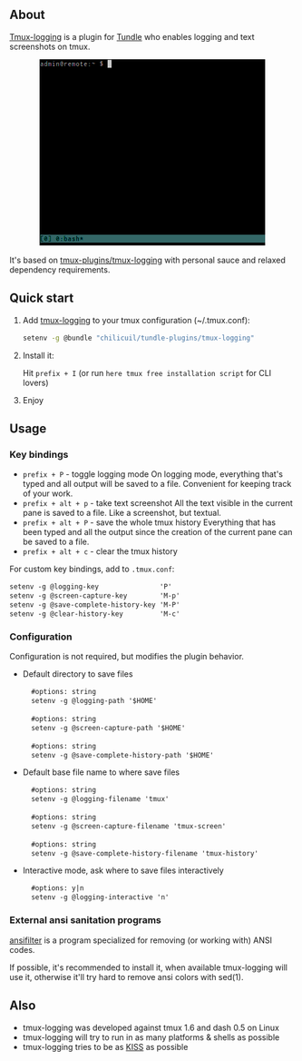 ## About

[Tmux-logging](https://github.com/chilicuil/tundle-plugins/tree/master/tmux-logging) is a plugin for [Tundle](https://github.com/chilicuil/tundle) who enables logging and text screenshots on tmux.

<p align="center">
<img src="./img/tmux-logging.gif" alt="tmux-logging"/>
</p>

It's based on [tmux-plugins/tmux-logging](https://github.com/tmux-plugins/tmux-logging) with personal sauce and relaxed dependency requirements.

## Quick start

1. Add [tmux-logging](https://github.com/chilicuil/tundle-plugins/tree/master/tmux-logging) to your tmux  configuration (~/.tmux.conf):

   ```sh
   setenv -g @bundle "chilicuil/tundle-plugins/tmux-logging"
   ```

2. Install it:

   Hit `prefix + I` (or run `here tmux free installation script` for CLI lovers)

3. Enjoy

## Usage

### Key bindings

- `prefix + P` - toggle logging mode
   On logging mode, everything that's typed and all output will be saved to a file. Convenient for keeping track of your work.
- `prefix + alt + p` - take text screenshot
   All the text visible in the current pane is saved to a file. Like a screenshot, but textual.
- `prefix + alt + P` - save the whole tmux history
   Everything that has been typed and all the output since the creation of the current pane can be saved to a file.
- `prefix + alt + c` - clear the tmux history

For custom key bindings, add to `.tmux.conf`:

    setenv -g @logging-key               'P'
    setenv -g @screen-capture-key        'M-p'
    setenv -g @save-complete-history-key 'M-P'
    setenv -g @clear-history-key         'M-c'

### Configuration

Configuration is not required, but modifies the plugin behavior.

- Default directory to save files

        #options: string
        setenv -g @logging-path '$HOME'

        #options: string
        setenv -g @screen-capture-path '$HOME'

        #options: string
        setenv -g @save-complete-history-path '$HOME'

- Default base file name to where save files

        #options: string
        setenv -g @logging-filename 'tmux'

        #options: string
        setenv -g @screen-capture-filename 'tmux-screen'

        #options: string
        setenv -g @save-complete-history-filename 'tmux-history'

- Interactive mode, ask where to save files interactively

        #options: y|n
        setenv -g @logging-interactive 'n'

### External ansi sanitation programs

[ansifilter](http://www.andre-simon.de/doku/ansifilter/en/ansifilter.php) is a program specialized for removing (or working with) ANSI codes.

If possible, it's recommended to install it, when available tmux-logging will use it, otherwise it'll try hard to remove ansi colors with sed(1).

## Also

* tmux-logging was developed against tmux 1.6 and dash 0.5 on Linux
* tmux-logging will try to run in as many platforms & shells as possible
* tmux-logging tries to be as [KISS](http://en.wikipedia.org/wiki/KISS_principle) as possible
